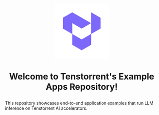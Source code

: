 <div align="center">

<img src="https://github.com/tenstorrent/tt-metal/blob/main/docs/source/common/images/favicon.png" width="180" height="180" />

<h1>

Welcome to Tenstorrent's Example Apps Repository!

</h1>

</div>

This repository showcases end-to-end application examples that run LLM inference on Tenstorrent AI accelerators.
